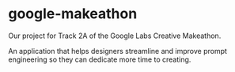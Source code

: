 # google-makeathon
Our project for Track 2A of the Google Labs Creative Makeathon.

An application that helps designers streamline and improve prompt engineering so they can dedicate more time to creating.
